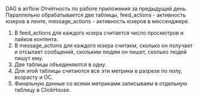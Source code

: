 DAG в airflow
Отчётность по работе приложения за предыдущий день.
Параллельно обрабатывается две таблицы, feed_actions - активность юзеров в ленте, message_actions - активность юзеров в мессенджере. 
1. В feed_actions для каждого юзера считается число просмотров и лайков контента. 
2. В message_actions для каждого юзера считаем, сколько он получает и отсылает сообщений, скольким людям он пишет, сколько людей пишут ему. 
3. Две таблицы объединяются в одну.
3. Для этой таблицы считаются все эти метрики в разрезе по полу, возрасту и ОС.
4. Финальную данные со всеми метриками записываем в отдельную таблицу в ClickHouse.